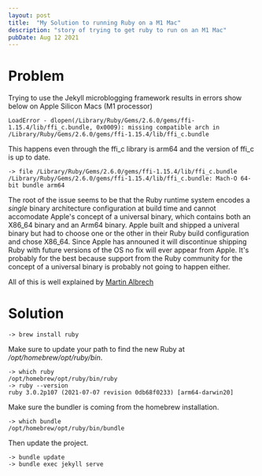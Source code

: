 ```yaml
---
layout: post
title:  "My Solution to running Ruby on a M1 Mac"
description: "story of trying to get ruby to run on an M1 Mac"
pubDate: Aug 12 2021
---
```


# Problem

Trying to use the Jekyll microblogging framework results in errors show below on Apple Silicon Macs (M1 processor)

```
LoadError - dlopen(/Library/Ruby/Gems/2.6.0/gems/ffi-1.15.4/lib/ffi_c.bundle, 0x0009): missing compatible arch in /Library/Ruby/Gems/2.6.0/gems/ffi-1.15.4/lib/ffi_c.bundle
```

This happens even through the ffi_c library is arm64 and the version of ffi_c is up to date. 

```
-> file /Library/Ruby/Gems/2.6.0/gems/ffi-1.15.4/lib/ffi_c.bundle
/Library/Ruby/Gems/2.6.0/gems/ffi-1.15.4/lib/ffi_c.bundle: Mach-O 64-bit bundle arm64
```

The root of the issue seems to be that the Ruby runtime system encodes a *single* binary architecture configuration at build time and cannot accomodate Apple's concept of a universal binary, which contains both an X86_64 binary and an Arm64 binary.  Apple built and shipped a univeral binary but had to choose one or the other in their Ruby build configuration and chose X86_64.  Since Apple has announed it will discontinue shipping Ruby with future versions of the OS no fix will ever appear from Apple.  It's probably for the best because support from the Ruby community for the concept of a universal binary is probably not going to happen either.

All of this is well explained by [Martin Albrech](https://betterprogramming.pub/ruby-on-apple-silicon-m1-macs-fb159849b2f5)

# Solution

```
-> brew install ruby
```

Make sure to update your path to find the new Ruby at */opt/homebrew/opt/ruby/bin*.

```
-> which ruby
/opt/homebrew/opt/ruby/bin/ruby
-> ruby --version
ruby 3.0.2p107 (2021-07-07 revision 0db68f0233) [arm64-darwin20]
```

Make sure the bundler is coming from the homebrew installation.

```
-> which bundle
/opt/homebrew/opt/ruby/bin/bundle
```

Then update the project.

```
-> bundle update
-> bundle exec jekyll serve
```


